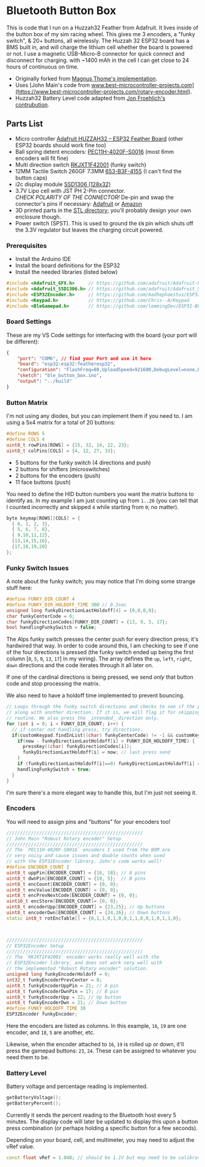 # Bluetooth Button Box

This is code that I run on a Huzzah32 Feather from Adafruit. It lives inside of the button box of my sim racing wheel. This gives me 3 encoders, a "funky switch", & 20+ buttons, all wirelessly. The Huzzah 32 ESP32 board has a BMS built in, and will charge the lithium cell whether the board is powered or not. I use a magnetic USB-Micro-B connector for quick connect and disconnect for charging. with ~1400 mAh in the cell I can get close to 24 hours of continuous on time.

* Originally forked from [Magnus Thome's implementation](https://github.com/MagnusThome/ESP32-BLE-Gamepad).
* Uses [John Main's code from www.best-microcontroller-projects.com](https://www.best-microcontroller-projects.com/rotary-encoder.html).
* Huzzah32 Battery Level code adapted from [Jon Froehlich's contrubution](https://github.com/makeabilitylab/arduino/commit/0b58c0b3b3194f50a81efa4008637b5f90e681fb).

## Parts List

* Micro controller [Adafruit HUZZAH32 – ESP32 Feather Board](https://www.adafruit.com/product/3405) (other ESP32 boards should work fine too)
* Ball spring detent encoders: [PEC11H-4020F-S0016](https://www.mouser.com/ProductDetail/652-PEC11H4020FS0016/) (most 6mm encoders will fit fine)
* Multi direction switch [RKJXT1F42001](https://www.mouser.com/ProductDetail/688-RKJXT1F42001/)  (funky switch)
* 12MM Tactile Switch 260GF 7.3MM [653-B3F-4155](https://www.mouser.com/ProductDetail/653-B3F-4155/) (I can't find the button caps)
* i2c display module [SSD1306 (128x32)](https://www.amazon.com/gp/product/B08L7QW7SR)
* 3.7V Lipo cell with JST PH 2-Pin connector.  
*CHECK POLARITY OF THE CONNECTOR!* De-pin and swap the connector's pins if necessary: [Adafruit](https://www.adafruit.com/product/2011) or [Amazon](https://www.amazon.com/gp/product/B08FD39Y5R)
* 3D printed parts in the [STL directory](./stl); you'll probably design your own enclosure though.
* Power switch (SPST). This is used to ground the `EN` pin which shuts off the 3.3V regulator but leaves the charging circuit powered.


### Prerequisites

* Install the Arduino IDE
* Install the board definitions for the ESP32
* Install the needed libraries (listed below)

```cpp
#include <Adafruit_GFX.h>     // https://github.com/adafruit/Adafruit-GFX-Library
#include <Adafruit_SSD1306.h> // https://github.com/adafruit/Adafruit_SSD1306
#include <ESP32Encoder.h>     // https://github.com/madhephaestus/ESP32Encoder/
#include <Keypad.h>           // https://github.com/Chris--A/Keypad
#include <BleGamepad.h>       // https://github.com/lemmingDev/ESP32-BLE-Gamepad
```


### Board Settings

These are my VS Code settings for interfacing with the board (your port will be different):
```json
{
    "port": "COM6", // find your Port and use it here
    "board": "esp32:esp32:featheresp32",
    "configuration": "FlashFreq=80,UploadSpeed=921600,DebugLevel=none,PartitionScheme=default",
    "sketch": "ble_button_box.ino",
    "output": "../build"
}
```

### Button Matrix

I'm not using any diodes, but you can implement them if you need to. I am using a 5x4 matrix for a total of 20 buttons:

```cpp
#define ROWS 5
#define COLS 4
uint8_t rowPins[ROWS] = {15, 32, 14, 22, 23};
uint8_t colPins[COLS] = {4, 12, 27, 33};
```

* 5 buttons for the funky switch (4 directions and push)
* 2 buttons for shifters (microswitches)
* 2 buttons for the encoders (push)
* 11 face buttons (push)

You need to define the HID button numbers you want the matrix buttons to identify as. In my example I am just counting up from `1..20` (you can tell that I counted incorrectly and skipped `4` while starting from `0`; no matter).

```cpp
byte keymap[ROWS][COLS] = {
  { 0, 1, 2, 3},
  { 5, 6, 7, 8},
  { 9,10,11,12},
  {13,14,15,16},
  {17,18,19,20}
};
```

### Funky Switch Issues

A note about the funky switch; you may notice that I'm doing some strange stuff here:

```cpp
#define FUNKY_DIR_COUNT 4
#define FUNKY_DIR_HOLDOFF_TIME 300 // 0.3sec
unsigned long funkyDirectionLastHoldoff[4] = {0,0,0,0};
char funkyCenterCode = 0;
char funkyDirectionCodes[FUNKY_DIR_COUNT] = {13, 9, 5, 17};
bool handlingFunkySwitch = false;
```

The Alps funky switch presses the center push for every direction press; it's hardwired that way. In order to code around this, I am checking to see if one of the four directions is pressed (the funky switch ended up being the first column [`0`, `5`, `9`, `13`, `17`] in my wiring). The array defines the `up`, `left`, `right`, `down` directions and the code iterates through it all later on.

If one of the cardinal directions is being pressed, we send _only_ that button code and stop processing the matrix.

We also need to have a holdoff time implemented to prevent bouncing.

```cpp
// Loops through the funky switch directions and checks to see if the push is being triggered
// along with another direction. If it is, we will flag it for skipping the normal press
// routine. We also press the _intended_ direction only.
for (int i = 0; i < FUNKY_DIR_COUNT; i++) {
  // if center not handling press, try directions.
  if(customKeypad.findInList((char) funkyCenterCode) != -1 && customKeypad.findInList((char) funkyDirectionCodes[i]) != -1) {
    if(now - funkyDirectionLastHoldoff[i] > FUNKY_DIR_HOLDOFF_TIME) {
      pressKey((char) funkyDirectionCodes[i]);
      funkyDirectionLastHoldoff[i] = now; // last press send
    }
    if (funkyDirectionLastHoldoff[i]==0) funkyDirectionLastHoldoff[i] = 1;   // SAFEGUARD WRAP AROUND OF millis() (WHICH IS TO 0) SINCE holdoff[i]==0 HAS A SPECIAL MEANING ABOVE
    handlingFunkySwitch = true;
  }
}
```

I'm sure there's a more elegant way to handle this, but I'm just not seeing it.


### Encoders

You will need to assign pins and "buttons" for your encoders too!

```cpp
//////////////////////////////////////////////////
// John Main "Robust Rotary encoder" Setup
//////////////////////////////////////////////////
// The `PEC11H-4020F-S0016` encoders I used from the BOM are
// very noisy and cause issues and double counts when used
// with the ESP32Encoder library. John's code works well!
#define ENCODER_COUNT 2
uint8_t uppPin[ENCODER_COUNT] = {16, 18}; // A pins
uint8_t dwnPin[ENCODER_COUNT] = {19, 5};  // B pins
uint8_t encCount[ENCODER_COUNT] = {0, 0};
uint8_t encValue[ENCODER_COUNT] = {0, 0};
uint8_t encPrevNextCode[ENCODER_COUNT] = {0, 0};
uint16_t encStore[ENCODER_COUNT]= {0, 0};
uint8_t encoderUpp[ENCODER_COUNT] = {23,25}; // Up buttons
uint8_t encoderDwn[ENCODER_COUNT] = {24,26}; // Down buttons
static int8_t rotEncTable[] = {0,1,1,0,1,0,0,1,1,0,0,1,0,1,1,0};



//////////////////////////////////////////////////
// ESP32Encoder Setup
//////////////////////////////////////////////////
// The `RKJXT1F42001` encoder works really well with the
// ESP32Encoder library, and does not work very well with
// the implemented "Robust Rotary encoder" solution.
unsigned long funkyEncoderHoldoff = 0;
int32_t funkyEncoderPrevCenter = 0;
uint8_t funkyEncoderUppPin = 21; // A pin
uint8_t funkyEncoderDwnPin = 17; // B pin
uint8_t funkyEncoderUpp = 22; // Up button
uint8_t funkyEncoderDwn = 21; // Down button
#define FUNKY_HOLDOFF_TIME 30
ESP32Encoder funkyEncoder;
```

Here the encoders are listed as columns. In this example, `16`, `19` are one encoder, and `18`, `5` are another, etc.

Likewise, when the encoder attached to `16`, `19` is rolled up or down, it'll press the gamepad buttons: `23`, `24`. These can be assigned to whatever you need them to be.


### Battery Level

Battery voltage and percentage reading is implemented.

```cpp
getBatteryVoltage();
getBatteryPercent();
```

Currently it sends the percent reading to the Bluetooth host every 5 minutes. The display code will later be updated to display this upon a button press combination (or perhaps holding a specific button for a few seconds).

Depending on your board, cell, and multimeter, you may need to adjust the vRef value.
```cpp
const float vRef = 1.048; // should be 1.1V but may need to be calibrated
```